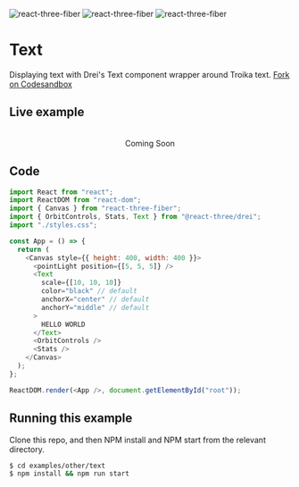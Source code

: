 ![react-three-fiber](https://img.shields.io/badge/dynamic/json?url=https://raw.githubusercontent.com/onion2k/r3f-by-example/develop/examples/other/text/package.json&label=react-three-fiber&query=$.dependencies['react-three-fiber']&color=green) ![react-three-fiber](https://img.shields.io/badge/dynamic/json?url=https://raw.githubusercontent.com/onion2k/r3f-by-example/develop/examples/other/text/package.json&label=three&query=$.dependencies['three']&color=green) ![react-three-fiber](https://img.shields.io/badge/dynamic/json?url=https://raw.githubusercontent.com/onion2k/r3f-by-example/develop/examples/other/text/package.json&label=@react-three/drei&query=$.dependencies['@react-three/drei']&color=green)

# Text

Displaying text with Drei's Text component wrapper around Troika text. [Fork on Codesandbox](https://githubbox.com/onion2k/r3f-by-example/tree/develop/examples/other/text)

## Live example
<div align="center">
  <br>
Coming Soon
  <br>
</div>

## Code
```js
import React from "react";
import ReactDOM from "react-dom";
import { Canvas } from "react-three-fiber";
import { OrbitControls, Stats, Text } from "@react-three/drei";
import "./styles.css";

const App = () => {
  return (
    <Canvas style={{ height: 400, width: 400 }}>
      <pointLight position={[5, 5, 5]} />
      <Text
        scale={[10, 10, 10]}
        color="black" // default
        anchorX="center" // default
        anchorY="middle" // default
      >
        HELLO WORLD
      </Text>
      <OrbitControls />
      <Stats />
    </Canvas>
  );
};

ReactDOM.render(<App />, document.getElementById("root"));

```

## Running this example

Clone this repo, and then NPM install and NPM start from the relevant directory.

```bash
$ cd examples/other/text
$ npm install && npm run start
```